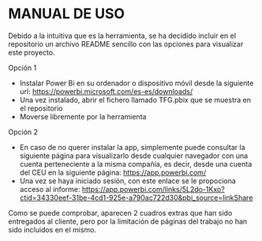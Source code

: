 # MANUAL DE USO 

Debido a la intuitiva que es la herramienta, se ha decidido incluir en el repositorio un archivo README sencillo con las opciones para visualizar este proyecto.


Opción 1 
- Instalar Power Bi en su ordenador o dispositivo móvil desde la siguiente url: https://powerbi.microsoft.com/es-es/downloads/
- Una vez instalado, abrir el fichero llamado TFG.pbix que se muestra en el repositorio
- Moverse libremente por la herramienta
  
Opción 2
- En caso de no querer instalar la app, simplemente puede consultar la siguiente página para visualizarlo desde cualquier navegador con una cuenta perteneciente a la misma compañía, es decir, desde una cuenta del CEU en la siguiente página:  https://app.powerbi.com/
- Una vez se haya iniciado sesión, con este enlace se le propociona acceso al informe: https://app.powerbi.com/links/5L2do-1Kxo?ctid=34330eef-31be-4cd1-925e-a790ac722d30&pbi_source=linkShare

Como se puede comprobar, aparecen 2 cuadros extras que han sido entregados al cliente, pero por la limitación de páginas del trabajo no han sido incluidos en el mismo.
